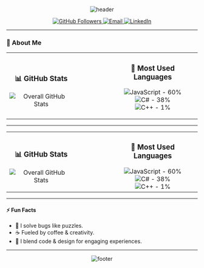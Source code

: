 <!-- Wave Header -->

<p align="center">
  <img src="https://capsule-render.vercel.app/api?type=waving&color=0:1e3c72,100:2a5298&height=200&section=header&text=Hey%2C%20I'm%20[Your%20Name]!&fontSize=40&fontColor=ffffff&animation=twinkling" alt="header" />
</p>

<!-- Profile & Contact Badges -->

<p align="center">
  <a href="https://github.com/yourusername">
    <img src="https://img.shields.io/github/followers/yourusername?label=Follow&style=social" alt="GitHub Followers" />
  </a>
  <a href="mailto:your.email@example.com">
    <img src="https://img.shields.io/badge/Email-Contact-blue?style=flat-square&logo=gmail" alt="Email" />
  </a>
  <a href="https://www.linkedin.com/in/yourlinkedin/">
    <img src="https://img.shields.io/badge/LinkedIn-Connect-blue?style=flat-square&logo=linkedin" alt="LinkedIn" />
  </a>
</p>

---

### 👤 About Me

<div align="center">
  <table>
    <tr>
      <td align="center" style="padding-right:50px;">
        <h3>📊 GitHub Stats</h3>
        <img src="https://github-readme-stats.vercel.app/api?username=yourusername&show_icons=true&include_all_commits=true&count_private=true&theme=radical" alt="Overall GitHub Stats" />
      </td>
      <td align="center" style="padding-left:50px;">
        <h3>🥇 Most Used Languages</h3>
        <p>
          <img src="https://progress-bar.dev/60?title=JavaScript&color=F7DF1E" alt="JavaScript - 60%" /><br>
          <img src="https://progress-bar.dev/38?title=C%23&color=239120" alt="C# - 38%" /><br>
          <img src="https://progress-bar.dev/1?title=C%2B%2B&color=00599C" alt="C++ - 1%" />
        </p>
      </td>
    </tr>
  </table>
</div>

---

<div align="center">
  <table>
    <tr>
      <td align="center" style="padding-right:50px;">
        <h3>📊 GitHub Stats</h3>
        <img src="https://github-readme-stats.vercel.app/api?username=yourusername&show_icons=true&include_all_commits=true&count_private=true&theme=radical" alt="Overall GitHub Stats" />
      </td>
      <td align="center" style="padding-left:50px;">
        <h3>🥇 Most Used Languages</h3>
        <img src="https://progress-bar.dev/60/?title=JavaScript&color=F7DF1E" alt="JavaScript - 60%" /><br/>
        <img src="https://progress-bar.dev/38/?title=C%23&color=239120" alt="C# - 38%" /><br/>
        <img src="https://progress-bar.dev/1/?title=C%2B%2B&color=00599C" alt="C++ - 1%" />
      </td>
    </tr>
  </table>
</div>

---

#### ⚡ Fun Facts

* 🧩 I solve bugs like puzzles.
* ☕ Fueled by coffee & creativity.
* 🎨 I blend code & design for engaging experiences.

---

<p align="center">
  <img src="https://capsule-render.vercel.app/api?type=wave&color=0:2a5298,100:1e3c72&height=80&section=footer" alt="footer" />
</p>
